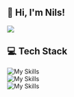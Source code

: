 ## 👋 Hi, I'm Nils!
<!--
**NilsMorczinietz/NilsMorczinietz** is a ✨ _special_ ✨ repository because its `README.md` (this file) appears on your GitHub profile.

Here are some ideas to get you started:

- 🔭 I’m currently working on ...
- 🌱 I’m currently learning ...
- 👯 I’m looking to collaborate on ...
- 🤔 I’m looking for help with ...
- 💬 Ask me about ...
- 📫 How to reach me: ...
- 😄 Pronouns: ...
- ⚡ Fun fact: ...
-->

<!--
Source: https://github.com/anuraghazra/github-readme-stats
-->
<picture>
  <source
    srcset="https://github-readme-stats.vercel.app/api?username=NilsMorczinietz&show_icons=true&theme=dark"
    media="(prefers-color-scheme: dark)"
  />
  <source
    srcset="https://github-readme-stats.vercel.app/api?username=NilsMorczinietz&show_icons=true"
    media="(prefers-color-scheme: light), (prefers-color-scheme: no-preference)"
  />
  <img src="https://github-readme-stats.vercel.app/api?username=NilsMorczinietz&show_icons=true" />
</picture>

<!--
Source: https://github.com/tandpfun/skill-icons
-->
## 💻 Tech Stack
<picture>
  <!-- Dunkles Farbschema -->
  <source 
    media="(prefers-color-scheme: dark)" 
    srcset="
      https://skillicons.dev/icons?i=js,html,css,c,cpp,htmx,java,kotlin,lua,md&theme=dark" 
  />
  <source 
    media="(prefers-color-scheme: light)" 
    srcset="
      https://skillicons.dev/icons?i=js,html,css,c,cpp,htmx,java,kotlin,lua,md&theme=light" 
  />
  <img 
    src="https://skillicons.dev/icons?i=js,html,css,c,cpp,htmx,java,kotlin,lua,md&theme=light" 
    alt="My Skills" />
</picture>

<br/>

<picture>
  <source 
    media="(prefers-color-scheme: dark)" 
    srcset="
      https://skillicons.dev/icons?i=docker,firebase,git,npm,supabase,react,redux,nodejs,arduino&theme=dark" 
  />
  <source 
    media="(prefers-color-scheme: light)" 
    srcset="
      https://skillicons.dev/icons?i=docker,firebase,git,npm,supabase,react,redux,nodejs,arduino&theme=light" 
  />
  <img 
    src="https://skillicons.dev/icons?i=docker,firebase,git,npm,supabase,react,redux,nodejs,arduino&theme=light" 
    alt="My Skills" />
</picture>

<br/>

<picture>
  <source 
    media="(prefers-color-scheme: dark)" 
    srcset="
      https://skillicons.dev/icons?i=figma,idea,netlify,postman,notion,vscode&theme=dark" 
  />
  <source 
    media="(prefers-color-scheme: light)" 
    srcset="
      https://skillicons.dev/icons?i=figma,idea,netlify,postman,notion,vscode&theme=light" 
  />
  <img 
    src="https://skillicons.dev/icons?i=figma,idea,netlify,postman,notion,vscode&theme=light" 
    alt="My Skills" />
</picture>
